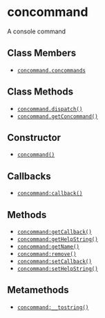concommand
==========

A console command

Class Members
-------------

* [`concommand.concommands`](concommand.concommands)

Class Methods
-------------

* [`concommand.dispatch()`](concommand.dispatch)
* [`concommand.getConcommand()`](concommand.getConcommand)

Constructor
-----------

* [`concommand()`](concommand.concommand)

Callbacks
---------

* [`concommand:callback()`](concommand.callback)

Methods
-------

* [`concommand:getCallback()`](concommand.getCallback)
* [`concommand:getHelpString()`](concommand.getHelpString)
* [`concommand:getName()`](concommand.getName)
* [`concommand:remove()`](concommand.remove)
* [`concommand:setCallback()`](concommand.setCallback)
* [`concommand:setHelpString()`](concommand.setHelpString)

Metamethods
-----------

* [`concommand:__tostring()`](concommand.__tostring)
